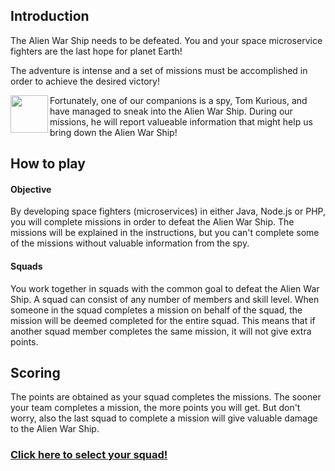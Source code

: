 ## Introduction ##

The Alien War Ship needs to be defeated. You and your space microservice fighters are the last hope for planet Earth!

The adventure is intense and a set of missions must be accomplished in order to achieve the desired victory!

<img align="left" src="images/devstar_spy.png" width = "60px">

Fortunately, one of our companions is a spy, Tom Kurious, and have managed to sneak into the Alien War Ship. During our missions, he will report valueable information that might help us bring down the Alien War Ship!

## How to play ##

#### Objective ####

By developing space fighters (microservices) in either Java, Node.js or PHP, you will complete missions in order to defeat the Alien War Ship. The missions will be explained in the instructions, but you can't complete some of the missions without valuable information from the spy.

#### Squads ####

You work together in squads with the common goal to defeat the Alien War Ship. A squad can consist of any number of members and skill level. When someone in the squad completes a mission on behalf of the squad, the mission will be deemed completed for the entire squad. This means that if another squad member completes the same mission, it will not give extra points.

## Scoring ##

The points are obtained as your squad completes the missions. The sooner your team completes a mission, the more points you will get. But don't worry, also the last squad to complete a mission will give valuable damage to the Alien War Ship.

### [Click here to select your squad!](squadSelection2teams.md) ###
